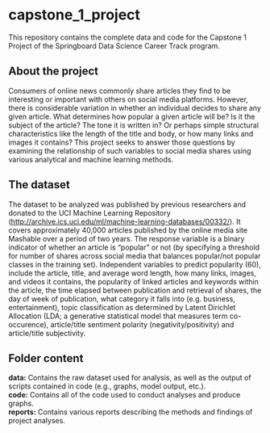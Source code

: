 # capstone_1_project
This repository contains the complete data and code for the Capstone 1 Project of the Springboard Data Science Career Track program. 
  
## About the project
Consumers of online news commonly share articles they find to be interesting or important with others on social media platforms. However, there is considerable variation in whether an individual decides to share any given article. What determines how popular a given article will be? Is it the subject of the article? The tone it is written in? Or perhaps simple structural characteristics like the length of the title and body, or how many links and images it contains? This project seeks to answer those questions by examining the relationship of such variables to social media shares using various analytical and machine learning methods. 

## The dataset
The dataset to be analyzed was published by previous researchers and donated to the UCI Machine Learning Repository (http://archive.ics.uci.edu/ml/machine-learning-databases/00332/). It covers approximately 40,000 articles published by the online media site Mashable over a period of two years. The response variable is a binary indicator of whether an article is “popular” or not (by specifying a threshold for number of shares across social media that balances popular/not popular classes in the training set). Independent variables to predict popularity (60), include the article, title, and average word length, how many links, images, and videos it contains, the popularity of linked articles and keywords within the article, the time elapsed between publication and retrieval of shares, the day of week of publication, what category it falls into (e.g. business, entertainment), topic classification as determined by Latent Dirichlet Allocation (LDA; a generative statistical model that measures term co-occurence), article/title sentiment polarity (negativity/positivity) and article/title subjectivity.

## Folder content
**data:** Contains the raw dataset used for analysis, as well as the output of scripts contained in code (e.g., graphs, model output, etc.).  
**code:** Contains all of the code used to conduct analyses and produce graphs.  
**reports:** Contains various reports describing the methods and findings of project analyses.

